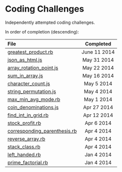 Coding Challenges
==========

Independently attempted coding challenges.

In order of completion (descending):

File | Completed
:---  | :---:
[greatest_product.rb](../../blob/master/greatest_product.rb) | June 11 2014
[json_as_html.js](../../blob/master/json_as_html.js) | May 31 2014
[array_rotation_point.js](../../blob/master/array_rotation_point.js) | May 22 2014
[sum_in_array.js](../../blob/master/sum_in_array.js) | May 16 2014
[character_count.js](../../blob/master/character_count.js) | May 5 2014
[string_permutation.js](../../blob/master/string_permutation.js) | May 4 2014
[max_min_avg_mode.rb](../../blob/master/max_min_avg_mode.rb) | May 1 2014
[coin_denominations.js](../../blob/master/coin_denominations.js) | Apr 27 2014
[find_int_in_grid.rb](../../blob/master/find_int_in_grid.rb) | Apr 12 2014
[stock_profit.rb](../../blob/master/stock_profit.rb) | Apr 6 2014
[corresponding_parenthesis.rb](../../blob/master/corresponding_parenthesis.rb) | Apr 4 2014
[reverse_array.rb](../../blob/master/reverse_array.rb) | Apr 4 2014
[stack_class.rb](../../blob/master/stack_class.rb) | Apr 4 2014
[left_handed.rb](../../blob/master/left_handed.rb) | Jan 4 2014
[prime_factorial.rb](../../blob/master/prime_factorial.rb) | Jan 4 2014